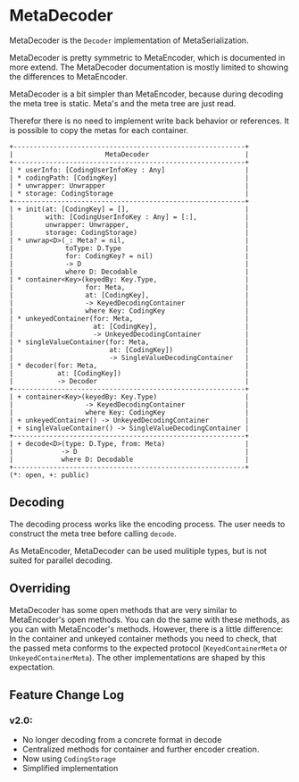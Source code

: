 #  MetaDecoder

MetaDecoder is the `Decoder` implementation of MetaSerialization.

MetaDecoder is pretty symmetric to MetaEncoder, which is documented in more extend. The MetaDecoder documentation is mostly limited to showing the differences to MetaEncoder.

MetaDecoder is a bit simpler than MetaEncoder, because during decoding the meta tree is static.
Meta's and the meta tree are just read.

Therefor there is no need to implement write back behavior or references. It is possible to copy the metas for each container.

```
+----------------------------------------------------------+
|                       MetaDecoder                        |
+----------------------------------------------------------+
| * userInfo: [CodingUserInfoKey : Any]                    |
| * codingPath: [CodingKey]                                |
| * unwrapper: Unwrapper                                   |
| * storage: CodingStorage                                 |
+----------------------------------------------------------+
| + init(at: [CodingKey] = [],                             |
|        with: [CodingUserInfoKey : Any] = [:],            |
|        unwrapper: Unwrapper,                             |
|        storage: CodingStorage)                           |
| * unwrap<D>(_: Meta? = nil,                              |
|             toType: D.Type                               |
|             for: CodingKey? = nil)                       |
|             -> D                                         |
|             where D: Decodable                           |
| * container<Key>(keyedBy: Key.Type,                      |
|                  for: Meta,                              |
|                  at: [CodingKey],                        |
|                  -> KeyedDecodingContainer               |
|                  where Key: CodingKey                    |
| * unkeyedContainer(for: Meta,                            |
|                    at: [CodingKey],                      |
|                    -> UnkeyedDecodingContainer           |
| * singleValueContainer(for: Meta,                        |
|                        at: [CodingKey])                  |
|                        -> SingleValueDecodingContainer   |
| * decoder(for: Meta,                                     |
|           at: [CodingKey])                               |
|           -> Decoder                                     |
+----------------------------------------------------------+
| + container<Key>(keyedBy: Key.Type)                      |
|                  -> KeyedDecodingContainer               |
|                  where Key: CodingKey                    |
| + unkeyedContainer() -> UnkeyedDecodingContainer         |
| + singleValueContainer() -> SingleValueDecodingContainer |
+----------------------------------------------------------+
| + decode<D>(type: D.Type, from: Meta)                    |
|            -> D                                          |
|            where D: Decodable                            |
+----------------------------------------------------------+
(*: open, +: public)
```

## Decoding

The decoding process works like the encoding process. The user needs to construct the meta tree before calling `decode`.

As MetaEncoder, MetaDecoder can be used mulitiple types, but is not suited for parallel decoding.

## Overriding

MetaDecoder has some open methods that are very similar to MetaEncoder's open methods. You can do the same with these methods, as you can with MetaEncoder's methods. However, there is a little difference: In the container and unkeyed container methods you need to check, that the passed meta conforms to the expected protocol (`KeyedContainerMeta` or `UnkeyedContainerMeta`). The other implementations are shaped by this expectation.

## Feature Change Log
### v2.0:
* No longer decoding from a concrete format in decode
 * Centralized methods for container and further encoder creation.
 * Now using `CodingStorage`
 * Simplified implementation
